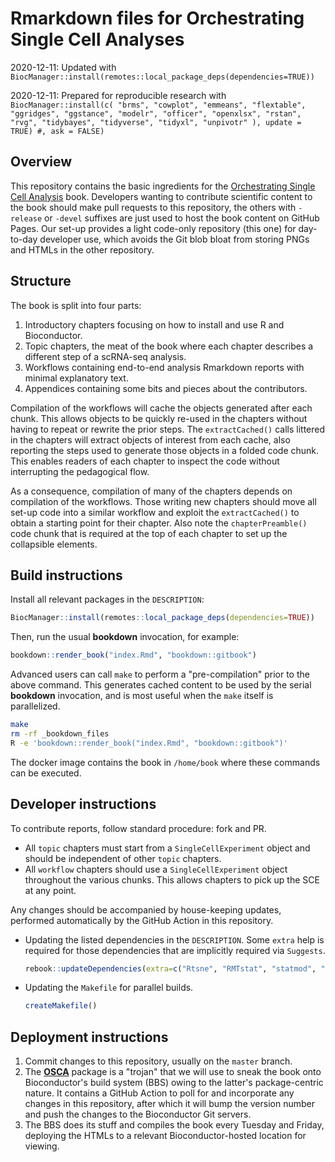 # Rmarkdown files for Orchestrating Single Cell Analyses

2020-12-11: Updated with `BiocManager::install(remotes::local_package_deps(dependencies=TRUE))`

2020-12-11: Prepared for reproducible research with `BiocManager::install(c(
   "brms",
   "cowplot",
   "emmeans",
   "flextable",
   "ggridges",
   "ggstance",
   "modelr",
   "officer",
   "openxlsx",
   "rstan",
   "rvg",
   "tidybayes",
   "tidyverse",
   "tidyxl",
   "unpivotr"
), update = TRUE) #, ask = FALSE)`

## Overview

This repository contains the basic ingredients for the [Orchestrating Single Cell Analysis](https://osca.bioconductor.org) book.
Developers wanting to contribute scientific content to the book should make pull requests to this repository, 
the others with `-release` or `-devel` suffixes are just used to host the book content on GitHub Pages.
Our set-up provides a light code-only repository (this one) for day-to-day developer use,
which avoids the Git blob bloat from storing PNGs and HTMLs in the other repository.

## Structure

The book is split into four parts:

1. Introductory chapters focusing on how to install and use R and Bioconductor.
2. Topic chapters, the meat of the book where each chapter describes a different step of a scRNA-seq analysis.
3. Workflows containing end-to-end analysis Rmarkdown reports with minimal explanatory text.
4. Appendices containing some bits and pieces about the contributors.

Compilation of the workflows will cache the objects generated after each chunk.
This allows objects to be quickly re-used in the chapters without having to repeat or rewrite the prior steps.
The `extractCached()` calls littered in the chapters will extract objects of interest from each cache,
also reporting the steps used to generate those objects in a folded code chunk.
This enables readers of each chapter to inspect the code without interrupting the pedagogical flow.

As a consequence, compilation of many of the chapters depends on compilation of the workflows.
Those writing new chapters should move all set-up code into a similar workflow 
and exploit the `extractCached()` to obtain a starting point for their chapter.
Also note the `chapterPreamble()` code chunk that is required at the top of each chapter to set up the collapsible elements.

## Build instructions

Install all relevant packages in the `DESCRIPTION`:

```r
BiocManager::install(remotes::local_package_deps(dependencies=TRUE))
```

Then, run the usual **bookdown** invocation, for example:

```r
bookdown::render_book("index.Rmd", "bookdown::gitbook")
```

Advanced users can call `make` to perform a "pre-compilation" prior to the above command.
This generates cached content to be used by the serial **bookdown** invocation,
and is most useful when the `make` itself is parallelized.

```sh
make
rm -rf _bookdown_files
R -e 'bookdown::render_book("index.Rmd", "bookdown::gitbook")'
```

The docker image contains the book in `/home/book` where these commands can be executed.

## Developer instructions

To contribute reports, follow standard procedure: fork and PR.

- All `topic` chapters must start from a `SingleCellExperiment` object and should be independent of other `topic` chapters.
- All `workflow` chapters should use a `SingleCellExperiment` object throughout the various chunks.
This allows chapters to pick up the SCE at any point.

Any changes should be accompanied by house-keeping updates, performed automatically by the GitHub Action in this repository.

- Updating the listed dependencies in the `DESCRIPTION`.
Some `extra` help is required for those dependencies that are implicitly required via `Suggests`.

  ```r
  rebook::updateDependencies(extra=c("Rtsne", "RMTstat", "statmod", "GO.db"))
  ```

- Updating the `Makefile` for parallel builds.

  ```r
  createMakefile()
  ```

## Deployment instructions

1. Commit changes to this repository, usually on the `master` branch.
2. The [**OSCA**](https://github.com/LTLA/OSCA) package is a "trojan" that we will use to sneak the book onto Bioconductor's build system (BBS) owing to the latter's package-centric nature.
It contains a GitHub Action to poll for and incorporate any changes in this repository, after which it will bump the version number and push the changes to the Bioconductor Git servers.
3. The BBS does its stuff and compiles the book every Tuesday and Friday, deploying the HTMLs to a relevant Bioconductor-hosted location for viewing.


